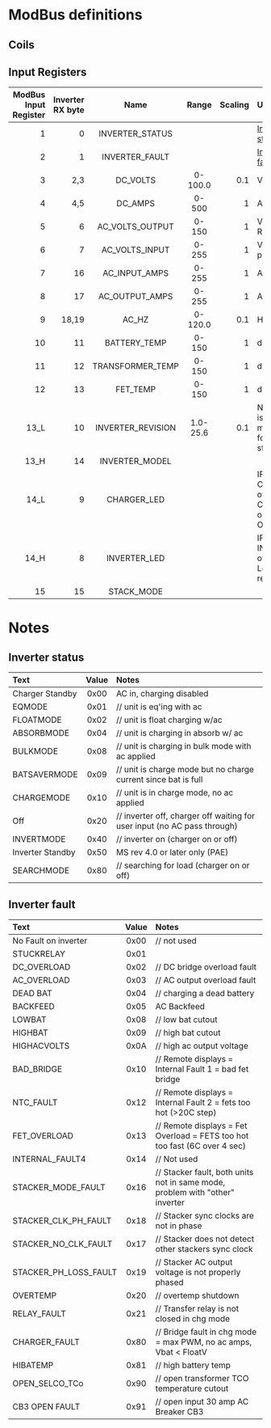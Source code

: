 # ModBus definitions
## Coils
## Input Registers
| ModBus Input Register | Inverter RX byte| Name| Range | Scaling | Units/notes|
|-------:|--------:|:--------------:|:--------:|--------:|:-------         |
|     1  |     0  |INVERTER_STATUS  | | | [Inverter status](#inverter-status)|
|     2  |     1  |INVERTER_FAULT   | | | [Inverter fault](#inverter-fault)|
|     3  |   2,3  |DC_VOLTS         |   0-100.0  |  0.1 | Volts
|     4  |   4,5  |DC_AMPS          |   0-500    |   1  | Amps
|     5  |     6  |AC_VOLTS_OUTPUT  |   0-150    |   1  | Volts ac RMS
|     6  |     7  |AC_VOLTS_INPUT   |   0-255    |   1  | Volts ac peak
|     7  |    16  |AC_INPUT_AMPS    |   0-255    |   1  | Amp AC
|     8  |    17  |AC_OUTPUT_AMPS   |   0-255    |   1  | Amp AC
|     9  | 18,19  |AC_HZ            |   0-120.0  | 0.1  | Hz
|    10  |    11  |BATTERY_TEMP     |   0-150    |   1  | deg C
|    11  |    12  |TRANSFORMER_TEMP |   0-150    |   1  | deg C
|    12  |    13  |FET_TEMP         |   0-150    |   1  | deg C
|  13_L  |    10  |INVERTER_REVISION|   1.0-25.6 | 0.1  | Non-zero is mandatory for remote start up |
|  13_H  |    14  |INVERTER_MODEL   |  | |  |
|  14_L  |     9  |CHARGER_LED      |  | | IF = 0, then CHG LED is off else CHG Led on remote ON |
|  14_H  |     8  |INVERTER_LED     |  | | IF = 0, then INV LED is off else INV Led on remote ON |
|    15  |    15  |STACK_MODE       |  | |  |  |

# Notes
## Inverter status

| Text  | Value | Notes|
|:------|:-----:|:-----|
| Charger Standby  |  0x00 | AC in, charging disabled |
| EQMODE           |  0x01 | // unit is eq'ing with ac |
| FLOATMODE        |  0x02 | // unit is float charging w/ac |
| ABSORBMODE       |  0x04 | // unit is charging in absorb w/ ac |
| BULKMODE         |  0x08 | // unit is charging in bulk mode with ac applied |
| BATSAVERMODE     |  0x09 | // unit is charge mode but no charge current since bat is full |
| CHARGEMODE       |  0x10 | // unit is in charge mode, no ac applied |
| Off              |  0x20 | // inverter off, charger off waiting for user input (no AC pass through) |
| INVERTMODE       |  0x40 | // inverter on (charger on or off) |
| Inverter Standby |  0x50 | MS rev 4.0 or later only (PAE) |
| SEARCHMODE       |  0x80 | // searching for load (charger on or off) |

## Inverter fault

| Text  | Value | Notes|
|:------|:-----:|:-----|
|No Fault on inverter  | 0x00 | // not used |
|STUCKRELAY            | 0x01 |   |
|DC_OVERLOAD           | 0x02 | // DC bridge overload fault  |
|AC_OVERLOAD           | 0x03 | // AC output overload fault  |
|DEAD BAT              | 0x04 | // charging a dead battery  |
|BACKFEED              | 0x05 | AC Backfeed  |
|LOWBAT                | 0x08 | // low bat cutout  |
|HIGHBAT               | 0x09 | // high bat cutout  |
|HIGHACVOLTS           | 0x0A | // high ac output voltage  |
|BAD_BRIDGE            | 0x10 |  // Remote displays = Internal Fault 1 = bad fet bridge |
|NTC_FAULT             | 0x12 |  // Remote displays = Internal Fault 2 = fets too hot (>20C step) |
|FET_OVERLOAD          | 0x13 |  // Remote displays = Fet Overload = FETS too hot too fast (6C over 4 sec) |
|INTERNAL_FAULT4       | 0x14 |  // Not used |
|STACKER_MODE_FAULT    | 0x16 |  // Stacker fault, both units not in same mode, problem with "other" inverter |
|STACKER_CLK_PH_FAULT  | 0x18 |  // Stacker sync clocks are not in phase |
|STACKER_NO_CLK_FAULT  | 0x17 |  // Stacker does not detect other stackers sync clock |
|STACKER_PH_LOSS_FAULT | 0x19 |  // Stacker AC output voltage is not properly phased |
|OVERTEMP              | 0x20 |  // overtemp shutdown |
|RELAY_FAULT           | 0x21 |  // Transfer relay is not closed in chg mode |
|CHARGER_FAULT         | 0x80 |  // Bridge fault in chg mode = max PWM, no ac amps, Vbat < FloatV |
|HIBATEMP              | 0x81 |  // high battery temp |
|OPEN_SELCO_TCo        | 0x90 |  // open transformer TCO temperature cutout |
|CB3 OPEN FAULT        | 0x91 |  // open input 30 amp AC Breaker CB3 |
